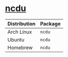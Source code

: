 # [ncdu](https://dev.yorhel.nl/ncdu)

| Distribution | Package |
| ------------ | ------- |
| Arch Linux   | `ncdu`  |
| Ubuntu       | `ncdu`  |
| Homebrew     | `ncdu`  |
